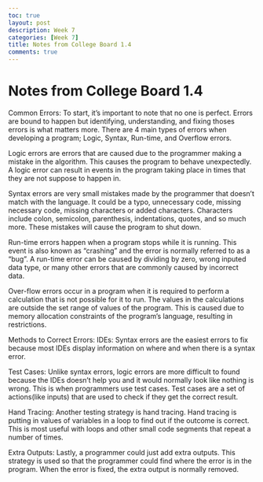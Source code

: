 ```yaml
---
toc: true
layout: post
description: Week 7
categories: [Week 7]
title: Notes from College Board 1.4
comments: true
--- 
```


# Notes from College Board 1.4

Common Errors:
To start, it’s important to note that no one is perfect. Errors are bound to happen but identifying, understanding, and fixing thoses errors is what matters more. There are 4 main types of errors when developing a program; Logic, Syntax, Run-time, and Overflow errors.

Logic errors are errors that are caused due to the programmer making a mistake in the algorithm. This causes the program to behave unexpectedly. A logic error can result in events in the program taking place in times that they are not suppose to happen in.

Syntax errors are very small mistakes made by the programmer that doesn’t match with the language. It could be a typo, unnecessary code, missing necessary code, missing characters or added characters. Characters include colon, semicolon, parenthesis, indentations, quotes, and so much more. These mistakes will cause the program to shut down.

Run-time errors happen when a program stops while it is running. This event is also known as “crashing” and the error is normally referred to as a “bug”. A run-time error can be caused by dividing by zero, wrong inputed data type, or many other errors that are commonly caused by incorrect data.

Over-flow errors occur in a program when it is required to perform a calculation that is not possible for it to run. The values in the calculations are outside the set range of values of the program. This is caused due to memory allocation constraints of the program’s language, resulting in restrictions.

Methods to Correct Errors:
IDEs: Syntax errors are the easiest errors to fix because most IDEs display information on where and when there is a syntax error.

Test Cases: Unlike syntax errors, logic errors are more difficult to found because the IDEs doesn’t help you and it would normally look like nothing is wrong. This is when programmers use test cases. Test cases are a set of actions(like inputs) that are used to check if they get the correct result.

Hand Tracing: Another testing strategy is hand tracing. Hand tracing is putting in values of variables in a loop to find out if the outcome is correct. This is most useful with loops and other small code segments that repeat a number of times.

Extra Outputs: Lastly, a programmer could just add extra outputs. This strategy is used so that the programmer could find where the error is in the program. When the error is fixed, the extra output is normally removed.
